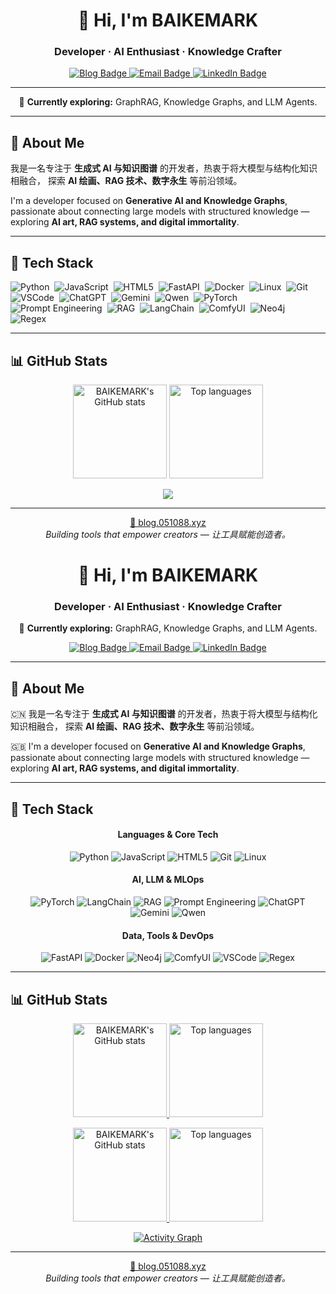 <h1 align="center">👋 Hi, I'm <strong>BAIKEMARK</strong></h1>
<h3 align="center">Developer · AI Enthusiast · Knowledge Crafter</h3>

<p align="center">
  <a href="https://blog.051088.xyz/">
    <img src="https://img.shields.io/badge/Blog-051088.xyz-00bfa5?style=for-the-badge&logo=wordpress&logoColor=white" alt="Blog Badge" />
  </a>
  <a href="mailto:YOUR_EMAIL@gmail.com"> <img src="https://img.shields.io/badge/Email-Contact_Me-00bfa5?style=for-the-badge&logo=gmail&logoColor=white" alt="Email Badge" />
  </a>
  <a href="https://linkedin.com/in/YOUR_LINKEDIN_USERNAME"> <img src="https://img.shields.io/badge/LinkedIn-Connect-00bfa5?style=for-the-badge&logo=linkedin&logoColor=white" alt="LinkedIn Badge" />
  </a>
  </p>

---

<p align="center">
  🌱 <strong>Currently exploring:</strong> GraphRAG, Knowledge Graphs, and LLM Agents.
</p>


---

## 🧭 About Me

我是一名专注于 **生成式 AI 与知识图谱** 的开发者，热衷于将大模型与结构化知识相融合，
探索 **AI 绘画、RAG 技术、数字永生** 等前沿领域。

 I'm a developer focused on **Generative AI and Knowledge Graphs**, passionate about connecting large models with structured knowledge — exploring **AI art, RAG systems, and digital immortality**.

---

## 🧰 Tech Stack

<p>
    <img alt="Python" src="https://img.shields.io/badge/Python-3776AB?style=flat-square&logo=python&logoColor=white" />&nbsp;
    <img alt="JavaScript" src="https://img.shields.io/badge/JavaScript-F7DF1E?style=flat-square&logo=javascript&logoColor=black" />&nbsp;
    <img alt="HTML5" src="https://img.shields.io/badge/HTML5-E34F26?style=flat-square&logo=html5&logoColor=white" />&nbsp;
    <img alt="FastAPI" src="https://img.shields.io/badge/FastAPI-009688?style=flat-square&logo=fastapi&logoColor=white" />&nbsp;
    <img alt="Docker" src="https://img.shields.io/badge/Docker-2496ED?style=flat-square&logo=docker&logoColor=white" />&nbsp;
    <img alt="Linux" src="https://img.shields.io/badge/Linux-FCC624?style=flat-square&logo=linux&logoColor=black" />&nbsp;
    <img alt="Git" src="https://img.shields.io/badge/Git-F05032?style=flat-square&logo=git&logoColor=white" />&nbsp;
    <img alt="VSCode" src="https://img.shields.io/badge/VSCode-007ACC?style=flat-square&logo=visualstudiocode&logoColor=white" />&nbsp;
    <img alt="ChatGPT" src="https://img.shields.io/badge/ChatGPT-10A37F?style=flat-square&logo=openai&logoColor=white" />&nbsp;
    <img alt="Gemini" src="https://img.shields.io/badge/Gemini-8E8FFA?style=flat-square&logo=googlegemini&logoColor=white" />&nbsp;
    <img alt="Qwen" src="https://img.shields.io/badge/Qwen-FF6A00?style=flat-square&logo=alibabacloud&logoColor=white" />&nbsp;
    <img alt="PyTorch" src="https://img.shields.io/badge/PyTorch-EE4C2C?style=flat-square&logo=pytorch&logoColor=white" />&nbsp;
    <img alt="Prompt Engineering" src="https://img.shields.io/badge/Prompt_Engineering-00bfa5?style=flat-square&logo=openai&logoColor=white" />&nbsp;
    <img alt="RAG" src="https://img.shields.io/badge/RAG-00bfa5?style=flat-square&logo=bookstack&logoColor=white" />&nbsp;
    <img alt="LangChain" src="https://img.shields.io/badge/LangChain-00bfa5?style=flat-square&logo=langchain&logoColor=white" />&nbsp;
    <img alt="ComfyUI" src="https://img.shields.io/badge/ComfyUI-00bfa5?style=flat-square&logo=nodered&logoColor=white" />&nbsp;
    <img alt="Neo4j" src="https://img.shields.io/badge/Neo4j-008CC1?style=flat-square&logo=neo4j&logoColor=white" />&nbsp;
    <img alt="Regex" src="https://img.shields.io/badge/Regex-00bfa5?style=flat-square&logo=regex&logoColor=white" />
</p>

---

## 📊 GitHub Stats

<p align="center">
  <img height="150em" src="https://github-readme-stats.vercel.app/api?username=BAIKEMARK&show_icons=true&hide=prs,contribs&rank_icon=github&bg_color=00000000&text_color=888888&icon_color=00bfa5" alt="BAIKEMARK's GitHub stats" />
  <img height="150em" src="https://github-readme-stats.vercel.app/api/top-langs/?username=BAIKEMARK&layout=compact&bg_color=00000000&text_color=888888" alt="Top languages" />
  </p>
<div align="center"> <img src="https://github-readme-activity-graph.vercel.app/graph?username=BAIKEMARK&theme=github-compact" /> </div>


---

<p align="center">
  <a href="https://blog.051088.xyz/">🔗 blog.051088.xyz</a>
  <br/>
  <i>Building tools that empower creators — 让工具赋能创造者。</i>
</p>


<div align="center">
  <h1 align="center">👋 Hi, I'm <strong>BAIKEMARK</strong></h1>
  <h3 align="center">Developer · AI Enthusiast · Knowledge Crafter</h3>

  <p align="center">
    🌱 <strong>Currently exploring:</strong> GraphRAG, Knowledge Graphs, and LLM Agents.
  </p>

  <p align="center">
    <a href="https://blog.051088.xyz/">
      <img src="https://img.shields.io/badge/Blog-051088.xyz-00bfa5?style=for-the-badge&logo=wordpress&logoColor=white" alt="Blog Badge" />
    </a>
    <a href="mailto:YOUR_EMAIL@gmail.com"> 
      <img src="https://img.shields.io/badge/Email-Contact_Me-00bfa5?style=for-the-badge&logo=gmail&logoColor=white" alt="Email Badge" />
    </a>
    <a href="https://linkedin.com/in/YOUR_LINKEDIN_USERNAME"> 
      <img src="https://img.shields.io/badge/LinkedIn-Connect-00bfa5?style=for-the-badge&logo=linkedin&logoColor=white" alt="LinkedIn Badge" />
    </a>
  </p>
</div>

---

## 🧭 About Me

🇨🇳 我是一名专注于 **生成式 AI 与知识图谱** 的开发者，热衷于将大模型与结构化知识相融合，
探索 **AI 绘画、RAG 技术、数字永生** 等前沿领域。

🇬🇧 I'm a developer focused on **Generative AI and Knowledge Graphs**, passionate about connecting large models with structured knowledge — exploring **AI art, RAG systems, and digital immortality**.

---

## 🧰 Tech Stack

<div align="center">
  <h4>Languages & Core Tech</h4>
  <p>
    <img alt="Python" src="https://img.shields.io/badge/Python-3776AB?style=flat-square&logo=python&logoColor=white" />
    <img alt="JavaScript" src="https://img.shields.io/badge/JavaScript-F7DF1E?style=flat-square&logo=javascript&logoColor=black" />
    <img alt="HTML5" src="https://img.shields.io/badge/HTML5-E34F26?style=flat-square&logo=html5&logoColor=white" />
    <img alt="Git" src="https://img.shields.io/badge/Git-F05032?style=flat-square&logo=git&logoColor=white" />
    <img alt="Linux" src="https://img.shields.io/badge/Linux-FCC624?style=flat-square&logo=linux&logoColor=black" />
  </p>

  <h4>AI, LLM & MLOps</h4>
  <p>
    <img alt="PyTorch" src="https://img.shields.io/badge/PyTorch-EE4C2C?style=flat-square&logo=pytorch&logoColor=white" />
    <img alt="LangChain" src="https://img.shields.io/badge/LangChain-00bfa5?style=flat-square&logo=langchain&logoColor=white" />
    <img alt="RAG" src="https://img.shields.io/badge/RAG-00bfa5?style=flat-square&logo=bookstack&logoColor=white" />
    <img alt="Prompt Engineering" src="https://img.shields.io/badge/Prompt_Engineering-00bfa5?style=flat-square&logo=openai&logoColor=white" />
    <img alt="ChatGPT" src="https://img.shields.io/badge/ChatGPT-10A37F?style=flat-square&logo=openai&logoColor=white" />
    <img alt="Gemini" src="https://img.shields.io/badge/Gemini-8E8FFA?style=flat-square&logo=googlegemini&logoColor=white" />
    <img alt="Qwen" src="https://img.shields.io/badge/Qwen-FF6A00?style=flat-square&logo=alibabacloud&logoColor=white" />
  </p>

  <h4>Data, Tools & DevOps</h4>
  <p>
    <img alt="FastAPI" src="https://img.shields.io/badge/FastAPI-009688?style=flat-square&logo=fastapi&logoColor=white" />
    <img alt="Docker" src="https://img.shields.io/badge/Docker-2496ED?style=flat-square&logo=docker&logoColor=white" />
    <img alt="Neo4j" src="https://img.shields.io/badge/Neo4j-008CC1?style=flat-square&logo=neo4j&logoColor=white" />
    <img alt="ComfyUI" src="https://img.shields.io/badge/ComfyUI-00bfa5?style=flat-square&logo=nodered&logoColor=white" />
    <img alt="VSCode" src="https://img.shields.io/badge/VSCode-007ACC?style=flat-square&logo=visualstudiocode&logoColor=white" />
    <img alt="Regex" src="https://img.shields.io/badge/Regex-00bfa5?style=flat-square&logo=regex&logoColor=white" />
  </p>
</div>

---

## 📊 GitHub Stats

<p align="center" id="gh-light-mode-only">
  <a href="https://github.com/BAIKEMARK">
    <img height="150em" src="https://github-readme-stats.vercel.app/api?username=BAIKEMARK&show_icons=true&hide=prs,contribs&rank_icon=github&title_color=00bfa5&text_color=30363d&icon_color=00bfa5&border_color=e1e4e8&bg_color=ffffff" alt="BAIKEMARK's GitHub stats" />
    <img height="150em" src="https://github-readme-stats.vercel.app/api/top-langs/?username=BAIKEMARK&layout=compact&title_color=00bfa5&text_color=30363d&border_color=e1e4e8&bg_color=ffffff" alt="Top languages" />
  </a>
</p>
<p align="center" id="gh-dark-mode-only">
  <a href="https://github.com/BAIKEMARK">
    <img height="150em" src="https://github-readme-stats.vercel.app/api?username=BAIKEMARK&show_icons=true&hide=prs,contribs&rank_icon=github&theme=transparent&title_color=00bfa5&text_color=c9d1d9&icon_color=00bfa5&border_color=30363d" alt="BAIKEMARK's GitHub stats" />
    <img height="150em" src="https://github-readme-stats.vercel.app/api/top-langs/?username=BAIKEMARK&layout=compact&theme=transparent&title_color=00bfa5&text_color=c9d1d9&border_color=30363d" alt="Top languages" />
  </a>
</p>
<p align="center">
  <a href="https://github.com/BAIKEMARK">
    <img src="https://github-readme-activity-graph.vercel.app/graph?username=BAIKEMARK&theme=github-compact&color=00bfa5&line=00bfa5&point=00bfa5&border_color=e1e4e8&area=true&area_color=00bfa5" alt="Activity Graph" />
  </a>
</p>

---

<p align="center">
  <a href="https://blog.051088.xyz/">🔗 blog.051088.xyz</a>
  <br/>
  <i>Building tools that empower creators — 让工具赋能创造者。</i>
</p>
